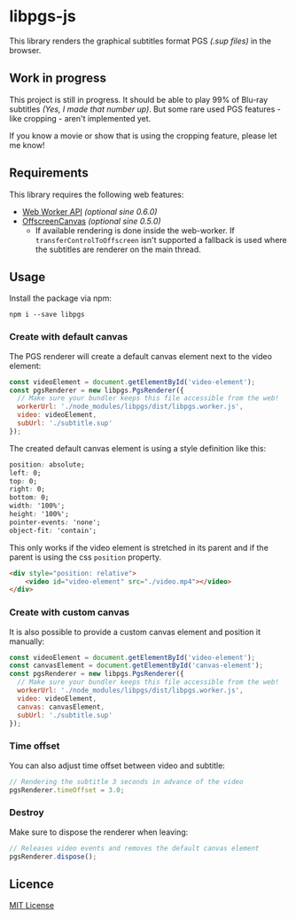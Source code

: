 # libpgs-js

This library renders the graphical subtitles format PGS _(.sup files)_ in the browser.

## Work in progress

This project is still in progress. It should be able to play 99% of Blu-ray subtitles _(Yes, I made that number up)_. 
But some rare used PGS features - like cropping - aren't implemented yet.

If you know a movie or show that is using the cropping feature, please let me know!

## Requirements

This library requires the following web features:
- [Web Worker API](https://developer.mozilla.org/en-US/docs/Web/API/Web_Workers_API) *(optional sine 0.6.0)*
- [OffscreenCanvas](https://developer.mozilla.org/en-US/docs/Web/API/OffscreenCanvas) *(optional sine 0.5.0)*
  - If available rendering is done inside the web-worker. If `transferControlToOffscreen` isn't supported a fallback 
  is used where the subtitles are renderer on the main thread.

## Usage

Install the package via npm:
```
npm i --save libpgs
```

### Create with default canvas

The PGS renderer will create a default canvas element next to the video element:

```javascript
const videoElement = document.getElementById('video-element');
const pgsRenderer = new libpgs.PgsRenderer({
  // Make sure your bundler keeps this file accessible from the web!
  workerUrl: './node_modules/libpgs/dist/libpgs.worker.js', 
  video: videoElement,
  subUrl: './subtitle.sup'
});
```

The created default canvas element is using a style definition like this:

```css
position: absolute;
left: 0;
top: 0;
right: 0;
bottom: 0;
width: '100%';
height: '100%';
pointer-events: 'none';
object-fit: 'contain';
```

This only works if the video element is stretched in its parent and if the parent is using the css `position` property.

```html
<div style="position: relative">
    <video id="video-element" src="./video.mp4"></video>
</div>
```

### Create with custom canvas

It is also possible to provide a custom canvas element and position it manually:

```javascript
const videoElement = document.getElementById('video-element');
const canvasElement = document.getElementById('canvas-element');
const pgsRenderer = new libpgs.PgsRenderer({
  // Make sure your bundler keeps this file accessible from the web!
  workerUrl: './node_modules/libpgs/dist/libpgs.worker.js',
  video: videoElement,
  canvas: canvasElement,
  subUrl: './subtitle.sup'
});
```

### Time offset

You can also adjust time offset between video and subtitle:

```javascript
// Rendering the subtitle 3 seconds in advance of the video
pgsRenderer.timeOffset = 3.0;
```

### Destroy

Make sure to dispose the renderer when leaving:

```javascript
// Releases video events and removes the default canvas element
pgsRenderer.dispose();
```

## Licence

[MIT License](LICENSE)
